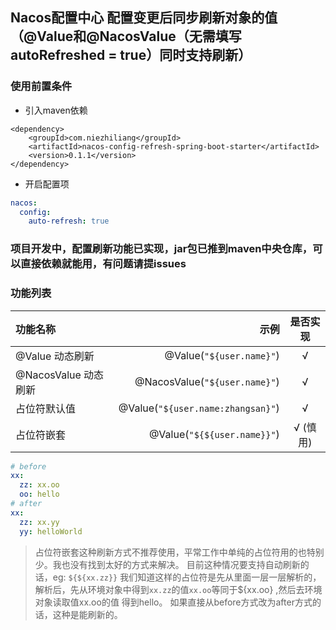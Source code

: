 ## Nacos配置中心 配置变更后同步刷新对象的值（@Value和@NacosValue（无需填写autoRefreshed = true）同时支持刷新）

### 使用前置条件

- 引入maven依赖

```pom
<dependency>
    <groupId>com.niezhiliang</groupId>
    <artifactId>nacos-config-refresh-spring-boot-starter</artifactId>
    <version>0.1.1</version>
</dependency>
```

- 开启配置项

```yaml
nacos:
  config:
    auto-refresh: true
```

### 项目开发中，配置刷新功能已实现，jar包已推到maven中央仓库，可以直接依赖就能用，有问题请提issues

### 功能列表

| 功能名称 | 示例 | 是否实现 |
| :-----| ----: | :----: |
| @Value 动态刷新 | @Value(`"${user.name}"`) | √ |
| @NacosValue 动态刷新 | @NacosValue(`"${user.name}"`) | √ |
| 占位符默认值 | @Value(`"${user.name:zhangsan}"`) | √ |
| 占位符嵌套 | @Value(`"${${user.name}}"`) | √ (慎用)|

```yaml
# before
xx:
  zz: xx.oo
  oo: hello
# after
xx:
  zz: xx.yy
  yy: helloWorld
```

> 占位符嵌套这种刷新方式不推荐使用，平常工作中单纯的占位符用的也特别少。我也没有找到太好的方式来解决。
> 目前这种情况要支持自动刷新的话，eg: `${${xx.zz}}` 我们知道这样的占位符是先从里面一层一层解析的，
> 解析后，先从环境对象中得到`xx.zz`的值`xx.oo`等同于${xx.oo} ,然后去环境对象读取值xx.oo的值 得到hello。
> 如果直接从before方式改为after方式的话，这种是能刷新的。



